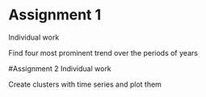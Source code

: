 # Assignment 1
Individual work

Find four most prominent trend over the periods of years

#Assignment 2
Individual work

Create clusters with time series and plot them
